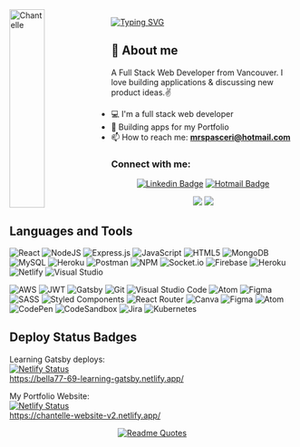 <img align="left" width="35%" height="350" alt="Chantelle" src="https://user-images.githubusercontent.com/82847249/147374702-96d6f42e-6b10-4b39-b9fe-eae6d68d9a41.jpg"/>


[![Typing SVG](https://readme-typing-svg.herokuapp.com/?lines=Welcome+to+my+GitHub;I'm+Chantelle)](https://git.io/typing-svg)



[github]: https://github.com/Bella77-69

## 📖 About me
A Full Stack Web Developer from Vancouver. I love building applications & discussing new product ideas.✌️

* 💻 I'm a full stack web developer
* 📱 Building apps for my Portfolio
* 📫 How to reach me: **mrspasceri@hotmail.com**

<div align="left">
<h3 >Connect with me:</h3>
  </div>
<div align="center">


[![Linkedin Badge](https://img.shields.io/badge/-LinkedIn-blue?style=flat-square&logo=Linkedin&logoColor=white&link=https://www.linkedin.com/in/chantellepasceri)](https://www.linkedin.com/in/chantellepasceri)
[![Hotmail Badge](https://img.shields.io/badge/-Hotmail-0078D4?style=flat-square&logo=microsoft-outlook&logoColor=white&link=mailto:mrspasceri@hotmail.com)](mailto:mrspasceri@hotmail.com)
  
</div>

<p align=center> 
<img src="https://komarev.com/ghpvc/?username=bella77-69&style=plastic&label=Views"><img>
<img src="https://badges.pufler.dev/visits/brunotacca/bella77-69?color=black&logo=github" />
</p>

## Languages and Tools

![React](https://img.shields.io/badge/react-%2320232a.svg?style=for-the-badge&logo=react&logoColor=%2361DAFB![NPM](https://img.shields.io/badge/NPM-%23000000.svg?style=for-the-badge&logo=npm&logoColor=white))
![NodeJS](https://img.shields.io/badge/node.js-6DA55F?style=for-the-badge&logo=node.js&logoColor=white)
![Express.js](https://img.shields.io/badge/express.js-%23404d59.svg?style=for-the-badge&logo=express&logoColor=%2361DAFB)
![JavaScript](https://img.shields.io/badge/javascript-%23323330.svg?style=for-the-badge&logo=javascript&logoColor=%23F7DF1E)
![HTML5](https://img.shields.io/badge/html5-%23E34F26.svg?style=for-the-badge&logo=html5&logoColor=white)
![MongoDB](https://img.shields.io/badge/MongoDB-%234ea94b.svg?style=for-the-badge&logo=mongodb&logoColor=white)
![MySQL](https://img.shields.io/badge/mysql-%2300f.svg?style=for-the-badge&logo=mysql&logoColor=white)
![Heroku](https://img.shields.io/badge/heroku-%23430098.svg?style=for-the-badge&logo=heroku&logoColor=white)
![Postman](https://img.shields.io/badge/Postman-FF6C37?style=for-the-badge&logo=postman&logoColor=white)
![NPM](https://img.shields.io/badge/NPM-%23000000.svg?style=for-the-badge&logo=npm&logoColor=white)
![Socket.io](https://img.shields.io/badge/Socket.io-black?style=for-the-badge&logo=socket.io&badgeColor=010101)
![Firebase](https://img.shields.io/badge/firebase-%23039BE5.svg?style=for-the-badge&logo=firebase)
![Heroku](https://img.shields.io/badge/heroku-%23430098.svg?style=for-the-badge&logo=heroku&logoColor=white)
![Netlify](https://img.shields.io/badge/netlify-%23000000.svg?style=for-the-badge&logo=netlify&logoColor=#00C7B7)
![Visual Studio](https://img.shields.io/badge/Visual%20Studio-5C2D91.svg?style=for-the-badge&logo=visual-studio&logoColor=white)

![AWS](https://img.shields.io/badge/AWS-%23FF9900.svg?style=for-the-badge&logo=amazon-aws&logoColor=white)
![JWT](https://img.shields.io/badge/JWT-black?style=for-the-badge&logo=JSON%20web%20tokens)
![Gatsby](https://img.shields.io/badge/Gatsby-%23663399.svg?style=for-the-badge&logo=gatsby&logoColor=white)
![Git](https://img.shields.io/badge/git-%23F05033.svg?style=for-the-badge&logo=git&logoColor=white)
![Visual Studio Code](https://img.shields.io/badge/Visual%20Studio%20Code-0078d7.svg?style=for-the-badge&logo=visual-studio-code&logoColor=white)
![Atom](https://img.shields.io/badge/Atom-%2366595C.svg?style=for-the-badge&logo=atom&logoColor=white)
![Figma](https://img.shields.io/badge/figma-%23F24E1E.svg?style=for-the-badge&logo=figma&logoColor=white)
![SASS](https://img.shields.io/badge/SASS-hotpink.svg?style=for-the-badge&logo=SASS&logoColor=white)
![Styled Components](https://img.shields.io/badge/styled--components-DB7093?style=for-the-badge&logo=styled-components&logoColor=white)
![React Router](https://img.shields.io/badge/React_Router-CA4245?style=for-the-badge&logo=react-router&logoColor=white)
![Canva](https://img.shields.io/badge/Canva-%2300C4CC.svg?style=for-the-badge&logo=Canva&logoColor=white)
![Figma](https://img.shields.io/badge/figma-%23F24E1E.svg?style=for-the-badge&logo=figma&logoColor=white)
![Atom](https://img.shields.io/badge/Atom-%2366595C.svg?style=for-the-badge&logo=atom&logoColor=white)
![CodePen](https://img.shields.io/badge/CodePen-white?style=for-the-badge&logo=codepen&logoColor=black)
![CodeSandbox](https://img.shields.io/badge/Codesandbox-040404?style=for-the-badge&logo=codesandbox&logoColor=DBDBDB)
![Jira](https://img.shields.io/badge/jira-%230A0FFF.svg?style=for-the-badge&logo=jira&logoColor=white)
![Kubernetes](https://img.shields.io/badge/kubernetes-%23326ce5.svg?style=for-the-badge&logo=kubernetes&logoColor=white)
## Deploy Status Badges



Learning Gatsby deploys: </br>
  [![Netlify Status](https://api.netlify.com/api/v1/badges/767561cd-4166-47a6-b4c9-159c9621b24f/deploy-status)](https://app.netlify.com/sites/bella77-69-learning-gatsby/deploys) </br>
https://bella77-69-learning-gatsby.netlify.app/

My Portfolio Website: </br>
[![Netlify Status](https://api.netlify.com/api/v1/badges/2be9d51f-9149-411e-ab7d-8e515dd9103d/deploy-status)](https://app.netlify.com/sites/chantelle-website-v2/deploys) </br >
https://chantelle-website-v2.netlify.app/


<div align="center">

[![Readme Quotes](https://quotes-github-readme.vercel.app/api?type=horizontal&theme=dark)](https://github.com/piyushsuthar/github-readme-quotes)

</div>
